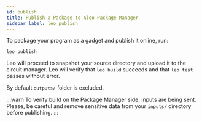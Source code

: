 ```yaml
---
id: publish
title: Publish a Package to Aleo Package Manager
sidebar_label: leo publish
---
```


To package your program as a gadget and publish it online, run:
```
leo publish
```
Leo will proceed to snapshot your source directory and upload it to the circuit manager. 
Leo will verify that `leo build` succeeds and that `leo test` passes without error.

By default `outputs/` folder is excluded.

:::warn
To verify build on the Package Manager side, inputs are being sent. Please, be careful and
remove sensitive data from your `inputs/` directory before publishing.
:::

<!-- If your project name has already been taken, `leo publish` will fail. -->

